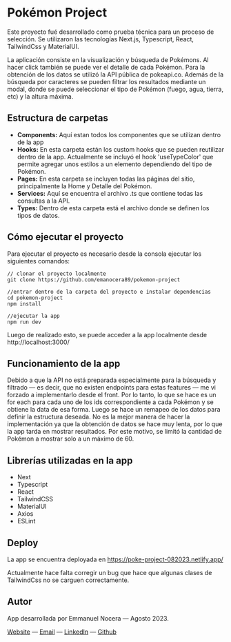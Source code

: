 # Pokémon Project

Este proyecto fué desarrollado como prueba técnica para un proceso de selección. Se utilizaron las tecnologías Next.js, Typescript, React, TailwindCss y MaterialUI.

La aplicación consiste en la visualización y búsqueda de Pokémons. Al hacer click también se puede ver el detalle de cada Pokémon. Para la obtención de los datos se utilizó la API pública de pokeapi.co.
Además de la búsqueda por caracteres se pueden filtrar los resultados mediante un modal, donde se puede seleccionar el tipo de Pokémon (fuego, agua, tierra, etc) y la altura máxima.

## Estructura de carpetas

- <b>Components:</b> Aquí estan todos los componentes que se utilizan dentro de la app
- <b>Hooks:</b> En esta carpeta están los custom hooks que se pueden reutilizar dentro de la app. Actualmente se incluyó el hook 'useTypeColor' que permite agregar unos estilos a un elemento dependiendo del tipo de Pokémon.
- <b>Pages:</b> En esta carpeta se incluyen todas las páginas del sitio, principalmente la Home y Detalle del Pokémon.
- <b>Services:</b> Aquí se encuentra el archivo .ts que contiene todas las consultas a la API.
- <b>Types:</b> Dentro de esta carpeta está el archivo donde se definen los tipos de datos.

## Cómo ejecutar el proyecto

Para ejecutar el proyecto es necesario desde la consola ejecutar los siguientes comandos:

    // clonar el proyecto localmente
    git clone https://github.com/emanocera89/pokemon-project
    
    //entrar dentro de la carpeta del proyecto e instalar dependencias
    cd pokemon-project
    npm install
    
    //ejecutar la app
    npm run dev
Luego de realizado esto, se puede acceder a la app localmente desde http://localhost:3000/


## Funcionamiento de la app

Debido a que la API no está preparada especialmente para la búsqueda y filtrado — es decir, que no existen endpoints para estas features — me vi forzado a implementarlo desde el front.
Por lo tanto, lo que se hace es un for each para cada uno de los ids correspondiente a cada Pokémon y se obtiene la data de esa forma. Luego se hace un remapeo de los datos para definir la estructura deseada. No es la mejor manera de hacer la implementación ya que la obtención de datos se hace muy lenta, por lo que la app tarda en mostrar resultados. Por este motivo, se limitó la cantidad de Pokémon a mostrar solo a un máximo de 60.

## Librerías utilizadas en la app
- Next
- Typescript
- React
- TailwindCSS
- MaterialUI
- Axios
- ESLint
## Deploy

La app se encuentra deployada en https://poke-project-082023.netlify.app/

Actualmente hace falta corregir un bug que hace que algunas clases de TailwindCss no se carguen correctamente.

## Autor

App desarrollada por Emmanuel Nocera — Agosto 2023.

[Website](https://emmanuelnocera.com) — [Email](mailto:ema.nocera.89@gmail.com) — [LinkedIn](https://www.linkedin.com/in/emanocera/) — [Github](https://github.com/emanocera89) 
